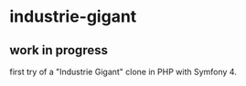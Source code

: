 # industrie-gigant

work in progress
---
first try of a "Industrie Gigant" clone in PHP with Symfony 4.
